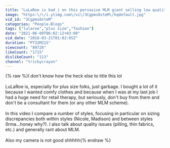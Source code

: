 ```yaml
---
title: "LuLaRoe is bad | on this pervasive MLM giant selling low quality products for high cost"
image: "https:\/\/i.ytimg.com\/vi\/3Cgpms0zteM\/hqdefault.jpg"
vid_id: "3Cgpms0zteM"
categories: "People-Blogs"
tags: ["lularoe","plus size","fashion"]
date: "2021-06-09T06:02:12+03:00"
vid_date: "2018-03-21T01:02:05Z"
duration: "PT32M21S"
viewcount: "89728"
likeCount: "1715"
dislikeCount: "113"
channel: "trickycrayon"
---
```

{% raw %}I don't know how the heck else to title this lol <br /><br />LuLaRoe is, especially for plus size folks, just garbage. I bought a lot of it because I wanted comfy clothes and because when I was at my last job I had a huge need for retail therapy, but seriously, don't buy from them and don't be a consultant for them (or any other MLM scheme). <br /><br />In this video I compare a number of styles, focusing in particular on sizing discrepancies both within styles (Nicole, Madison) and between styles (Irma...honey why?). I also talk about quality issues (pilling, thin fabrics, etc.) and generally rant about MLM.<br /><br />Also my camera is not good shhhhh{% endraw %}
